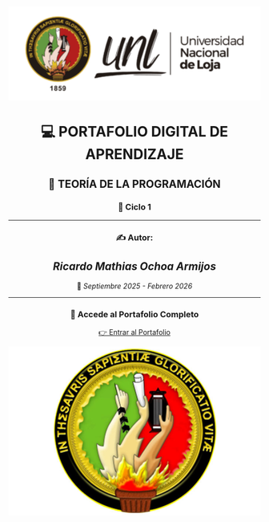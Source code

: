 </div>

<div align="center">

<img src="logo-unl-HC-01-e1651758359420.png" alt="Portada del Portafolio" width="600">

# 💻 **PORTAFOLIO DIGITAL DE APRENDIZAJE**  
## 🧠 **TEORÍA DE LA PROGRAMACIÓN**  
### 🏫 **Ciclo 1**

---

### ✍️ **Autor:**  
## *Ricardo Mathias Ochoa Armijos*  

📅 *Septiembre 2025 - Febrero 2026*

---

### 🔗 **Accede al Portafolio Completo**  
[👉 Entrar al Portafolio](index.md)

<img src="Sello_UNL.png" alt="Portada del Portafolio" width="600">

</div>


